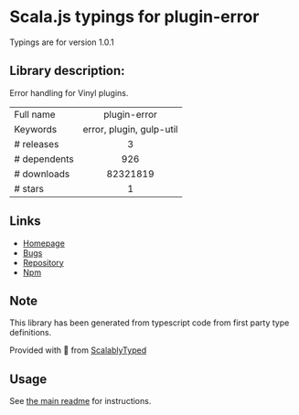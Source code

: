 
# Scala.js typings for plugin-error

Typings are for version 1.0.1

## Library description:
Error handling for Vinyl plugins.

|                    |                 |
| ------------------ | :-------------: |
| Full name          | plugin-error |
| Keywords           | error, plugin, gulp-util |
| # releases         | 3 |
| # dependents       | 926 |
| # downloads        | 82321819 |
| # stars            | 1 |

## Links
- [Homepage](https://github.com/gulpjs/plugin-error#readme)
- [Bugs](https://github.com/gulpjs/plugin-error/issues)
- [Repository](https://github.com/gulpjs/plugin-error)
- [Npm](https://www.npmjs.com/package/plugin-error)
    


## Note
This library has been generated from typescript code from first party type definitions.

Provided with :purple_heart: from [ScalablyTyped](https://github.com/oyvindberg/ScalablyTyped)

## Usage
See [the main readme](../../readme.md) for instructions.


